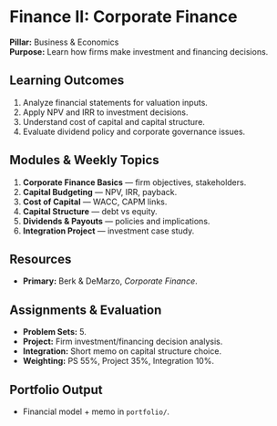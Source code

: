 # Finance II: Corporate Finance
**Pillar:** Business & Economics  
**Purpose:** Learn how firms make investment and financing decisions.

## Learning Outcomes
1. Analyze financial statements for valuation inputs.
2. Apply NPV and IRR to investment decisions.
3. Understand cost of capital and capital structure.
4. Evaluate dividend policy and corporate governance issues.

## Modules & Weekly Topics
1. **Corporate Finance Basics** — firm objectives, stakeholders.
2. **Capital Budgeting** — NPV, IRR, payback.
3. **Cost of Capital** — WACC, CAPM links.
4. **Capital Structure** — debt vs equity.
5. **Dividends & Payouts** — policies and implications.
6. **Integration Project** — investment case study.

## Resources
- **Primary:** Berk & DeMarzo, *Corporate Finance*.

## Assignments & Evaluation
- **Problem Sets:** 5.
- **Project:** Firm investment/financing decision analysis.
- **Integration:** Short memo on capital structure choice.
- **Weighting:** PS 55%, Project 35%, Integration 10%.

## Portfolio Output
- Financial model + memo in `portfolio/`.
